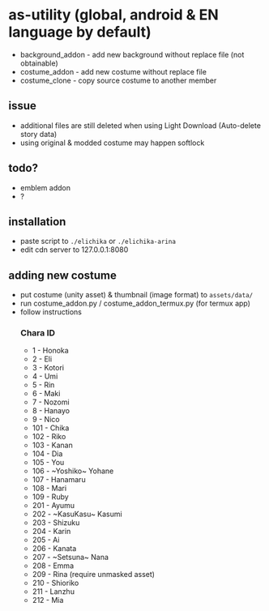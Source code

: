 # as-utility (global, android & EN language by default)
- background_addon - add new background without replace file (not obtainable)
- costume_addon - add new costume without replace file
- costume_clone - copy source costume to another member

## issue
- additional files are still deleted when using Light Download (Auto-delete story data)
- using original & modded costume may happen softlock

## todo?
- emblem addon
- ?

## installation
- paste script to `./elichika` or `./elichika-arina`
- edit cdn server to 127.0.0.1:8080

## adding new costume
- put costume (unity asset) & thumbnail (image format) to `assets/data/`
- run costume_addon.py / costume_addon_termux.py (for termux app)
- follow instructions
  ### Chara ID
  - 1 - Honoka
  - 2 - Eli
  - 3 - Kotori
  - 4 - Umi
  - 5 - Rin
  - 6 - Maki
  - 7 - Nozomi
  - 8 - Hanayo
  - 9 - Nico
  - 101 - Chika
  - 102 - Riko
  - 103 - Kanan
  - 104 - Dia
  - 105 - You
  - 106 - ~Yoshiko~ Yohane
  - 107 - Hanamaru
  - 108 - Mari
  - 109 - Ruby
  - 201 - Ayumu
  - 202 - ~KasuKasu~ Kasumi
  - 203 - Shizuku
  - 204 - Karin
  - 205 - Ai
  - 206 - Kanata
  - 207 - ~Setsuna~ Nana
  - 208 - Emma
  - 209 - Rina (require unmasked asset)
  - 210 - Shioriko
  - 211 - Lanzhu
  - 212 - Mia





  
